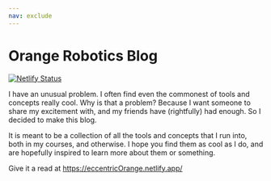 ```yaml
---
nav: exclude
---
```


# Orange Robotics Blog

[![Netlify Status](https://api.netlify.com/api/v1/badges/3b80a397-e5fa-41ff-8913-3b28d0dd628a/deploy-status)](https://app.netlify.com/sites/eccentricorange/deploys)

I have an unusual problem. I often find even the commonest of tools and concepts really cool. Why is that a problem? Because I want someone to share my excitement with, and my friends have (rightfully) had enough. So I decided to make this blog.

It is meant to be a collection of all the tools and concepts that I run into, both in my courses, and otherwise. I hope you find them as cool as I do, and are hopefully inspired to learn more about them or something.

Give it a read at https://eccentricOrange.netlify.app/